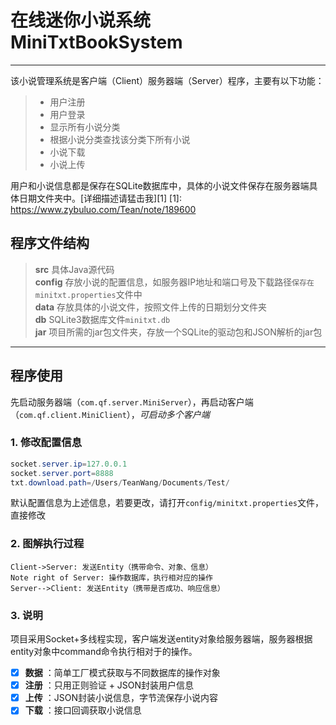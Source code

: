 # 在线迷你小说系统 MiniTxtBookSystem

------

该小说管理系统是客户端（Client）服务器端（Server）程序，主要有以下功能：

> * 用户注册
> * 用户登录
> * 显示所有小说分类
> * 根据小说分类查找该分类下所有小说
> * 小说下载
> * 小说上传



用户和小说信息都是保存在SQLite数据库中，具体的小说文件保存在服务器端具体日期文件夹中。[详细描述请猛击我][1]
  [1]: https://www.zybuluo.com/Tean/note/189600

## 程序文件结构

> **src** 具体Java源代码  
> **config** 存放小说的配置信息，如服务器IP地址和端口号及下载路径`保存在minitxt.properties`文件中  
> **data** 存放具体的小说文件，按照文件上传的日期划分文件夹  
> **db** SQLite3数据库文件`minitxt.db`  
> **jar** 项目所需的jar包文件夹，存放一个SQLite的驱动包和JSON解析的jar包  

------

## 程序使用

先启动服务器端（`com.qf.server.MiniServer`），再启动客户端（`com.qf.client.MiniClient`），*可启动多个客户端*

### 1. 修改配置信息

```Java
socket.server.ip=127.0.0.1
socket.server.port=8888
txt.download.path=/Users/TeanWang/Documents/Test/
```
默认配置信息为上述信息，若要更改，请打开`config/minitxt.properties`文件，直接修改

### 2. 图解执行过程

```seq
Client->Server: 发送Entity（携带命令、对象、信息）
Note right of Server: 操作数据库，执行相对应的操作
Server-->Client: 发送Entity（携带是否成功、响应信息）
```

### 3. 说明

项目采用Socket+多线程实现，客户端发送entity对象给服务器端，服务器根据entity对象中command命令执行相对于的操作。

- [X] **数据** ：简单工厂模式获取与不同数据库的操作对象
- [X] **注册** ：只用正则验证 + JSON封装用户信息
- [X] **上传** ：JSON封装小说信息，字节流保存小说内容
- [X] **下载** ：接口回调获取小说信息